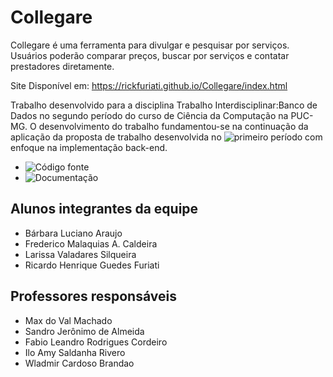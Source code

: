 # Collegare
Collegare é uma ferramenta para divulgar e pesquisar por serviços. Usuários poderão comparar preços, buscar por serviços e contatar prestadores diretamente. 

Site Disponível em: https://rickfuriati.github.io/Collegare/index.html

Trabalho desenvolvido para a disciplina Trabalho Interdisciplinar:Banco de Dados no segundo período do curso de Ciência da Computação na PUC-MG.
O desenvolvimento do trabalho fundamentou-se na continuação da aplicação da proposta de trabalho desenvolvida no ![primeiro período](https://github.com/ICEI-PUC-Minas-PMGCC-TI/tiaw-pmg-cc-m-20212-trabalho-autonomo)
com enfoque na implementação back-end. <br>
* ![Código fonte](https://github.com/babi2707/Collegare-Documentation/tree/main/Sprint4/Codigo%20Fonte)
* ![Documentação](https://github.com/babi2707/Collegare-Documentation/tree/main/Sprint4/Documentacao)
## Alunos integrantes da equipe
* Bárbara Luciano Araujo
* Frederico Malaquias A. Caldeira
* Larissa Valadares Silqueira
* Ricardo Henrique Guedes Furiati

## Professores responsáveis
* Max do Val Machado
* Sandro Jerônimo de Almeida
* Fabio Leandro Rodrigues Cordeiro
* Ilo Amy Saldanha Rivero
* Wladmir Cardoso Brandao



